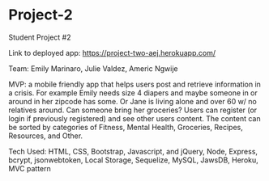 # Project-2
Student Project #2

Link to deployed app: https://project-two-aej.herokuapp.com/

Team: Emily Marinaro, Julie Valdez, Americ Ngwije

MVP: a mobile friendly app that helps users post and retrieve information in a crisis. For example Emily needs size 4 diapers and maybe someone in or around in her zipcode has some. Or Jane is living alone and over 60 w/ no relatives around. Can someone bring her groceries? 
Users can register (or login if previously registered) and see other users content. The content can be sorted by categories of Fitness, Mental Health, Groceries, Recipes, Resources, and Other. 


Tech Used: HTML, CSS, Bootstrap, Javascript, and jQuery, Node, Express, bcrypt, jsonwebtoken, Local Storage, Sequelize, MySQL, JawsDB, Heroku, MVC pattern
